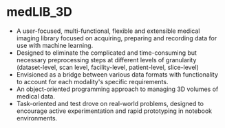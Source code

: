 # medLIB_3D

- A user-focused, multi-functional, flexible and extensible medical imaging library focused on acquiring, preparing and recording data for use with machine learning.
- Designed to eliminate the complicated and time-consuming but necessary preprocessing steps at different levels of granularity (dataset-level, scan level, facility-level, patient-level, slice-level)
- Envisioned as a bridge between various data formats with functionality to account for each modality's specific requirements.
- An object-oriented programming approach to managing 3D volumes of medical data.
- Task-oriented and test drove on real-world problems, designed to encourage active experimentation and rapid prototyping in notebook environments.

